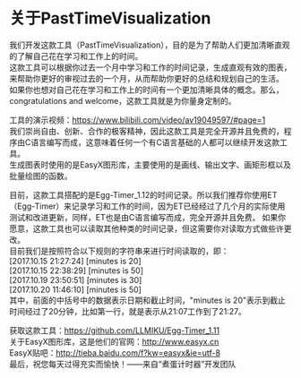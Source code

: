 # 关于PastTimeVisualization 
我们开发这款工具（PastTimeVisualization），目的是为了帮助人们更加清晰直观的了解自己花在学习和工作上的时间。  
这款工具可以根据你过去一个月中学习和工作的时间记录，生成直观有效的图表，来帮助你更好的审视过去的一个月，从而帮助你更好的总结和规划自己的生活。  
如果你也想对自己花在学习和工作上的时间有一个更加清晰具体的概念。那么，congratulations and welcome，这款工具就是为你量身定制的。  

工具的演示视频：https://www.bilibili.com/video/av19049597/#page=1  
我们崇尚自由、创新、合作的极客精神，因此这款工具是完全开源并且免费的，程序由C语言编写而成，这意味着任何一个有C语言基础的人都可以继续开发这款工具。  
生成图表时使用的是EasyX图形库，主要使用的是画线、输出文字、画矩形框以及批量绘图的函数。

目前，这款工具搭配的是Egg-Timer_1.12的时间记录。所以我们推荐你使用ET（Egg-Timer）来记录学习和工作的时间，因为ET已经经过了几个月的实际使用测试和改进更新，同样，ET也是由C语言编写而成，完全开源并且免费。
如果你愿意，这款工具也可以读取其他种类的时间记录，但这需要你对读取方式做些许更改。  
目前我们是按照符合以下规则的字符串来进行时间读取的，即：  
[2017.10.15 21:27:24] [minutes is 20]  
[2017.10.15 22:38:29] [minutes is 50]  
[2017.10.19 23:50:51] [minutes is 30]  
[2017.10.20 11:46:10] [minutes is 50]  
其中，前面的中括号中的数据表示日期和截止时间，"minutes is 20"表示到截止时间经过了20分钟，比如第一行，就是表示从21:07工作到了21:27。  

获取这款工具：https://github.com/LLMIKU/Egg-Timer_1.11  
关于EasyX图形库，这是他们的官网：http://www.easyx.cn  
EasyX贴吧：http://tieba.baidu.com/f?kw=easyx&ie=utf-8  
最后，祝您每天过得充实而愉快！——来自“煮蛋计时器”开发团队  
